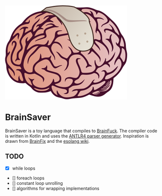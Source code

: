 
![BrainSaver Logo](https://github.com/ylegall/BrainSaver/blob/master/logo.png)

# BrainSaver
BrainSaver is a toy language that compiles to [BrainFuck](https://en.wikipedia.org/wiki/Brainfuck).
The compiler code is written in Kotlin and uses the [ANTLR4 parser generator](http://www.antlr.org/).
Inspiration is drawn from
[BrainFix](https://www.codeproject.com/Articles/558979/BrainFix-the-language-that-translates-to-fluent-Br) and the
[esolang wiki](https://esolangs.org/wiki/Brainfuck_algorithms).


## TODO
- [x] while loops
- [] foreach loops
- [] constant loop unrolling
- [] algorithms for wrapping implementations

